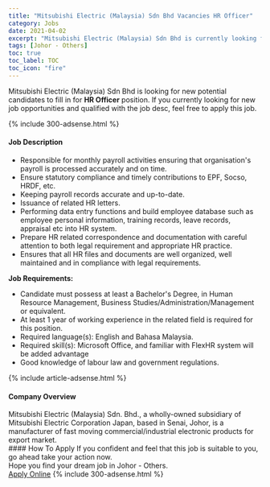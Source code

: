 ```yaml
---
title: "Mitsubishi Electric (Malaysia) Sdn Bhd Vacancies HR Officer" 
category: Jobs 
date: 2021-04-02 
excerpt: "Mitsubishi Electric (Malaysia) Sdn Bhd is currently looking for suitable person to fill in the HR Officer which based in Johor - Others" 
tags: [Johor - Others] 
toc: true 
toc_label: TOC 
toc_icon: "fire" 
--- 
```


<p>Mitsubishi Electric (Malaysia) Sdn Bhd is looking for new potential candidates to fill in for <b>HR Officer</b> position. If you currently looking for new job opportunities and qualified with the job desc, feel free to apply this job.
</p>{% include 300-adsense.html %} 
<div><div><h4>Job Description</h4></div><div><div><span><div><ul><li>Responsible for monthly payroll activities ensuring that organisation's payroll is processed accurately and on time.</li><li>Ensure statutory compliance and timely contributions to EPF, Socso, HRDF, etc.</li><li>Keeping payroll records accurate and up-to-date.</li><li>Issuance of related HR letters.</li><li>Performing data entry functions and build employee database such as employee personal information, training records, leave records, appraisal etc into HR system.</li><li>Prepare HR related correspondence and documentation with careful attention to both legal requirement and appropriate HR practice.</li><li>Ensures that all HR files and documents are well organized, well maintained and in compliance with legal requirements.</li></ul><p><strong>Job Requirements:</strong></p><ul><li>Candidate must possess at least a Bachelor's Degree, in Human Resource Management, Business Studies/Administration/Management or equivalent.</li><li>At least 1 year of working experience in the related field is required for this position.</li><li>Required language(s): English and Bahasa Malaysia.</li><li>Required skill(s): Microsoft Office, and familiar with FlexHR system will be added advantage</li><li>Good knowledge of labour law and government regulations.</li></ul></div></span></div></div></div> 
{% include article-adsense.html %} 
<div><div><h4>Company Overview</h4></div><div><div><span><div><div>Mitsubishi Electric (Malaysia) Sdn. Bhd., a wholly-owned subsidiary of Mitsubishi Electric Corporation Japan, based in Senai, Johor, is a manufacturer of fast moving commercial/industrial electronic products for export market.&#160;</div></div></span></div></div></div> 
#### How To Apply 
If you confident and feel that this job is suitable to you, go ahead take your action now. <br/> 
Hope you find your dream job in Johor - Others. <br/> 
<a href="https://www.jobstreet.com.my/en/job/hr-officer-4523709?jobId=jobstreet-my-job-4523709&" class="btn btn--info" target="_blank" rel="nofollow noopenner">Apply Online</a> 
{% include 300-adsense.html %} 